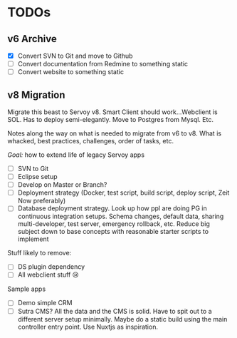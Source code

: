 # TODOs

## v6 Archive

- [x] Convert SVN to Git and move to Github
- [ ] Convert documentation from Redmine to something static
- [ ] Convert website to something static

## v8 Migration

Migrate this beast to Servoy v8. Smart Client should work...Webclient is SOL. Has to deploy semi-elegantly. Move to Postgres from Mysql. Etc.

Notes along the way on what is needed to migrate from v6 to v8. What is whacked, best practices, challenges, order of tasks, etc.

*Goal:* how to extend life of legacy Servoy apps

- [ ] SVN to Git
- [ ] Eclipse setup
- [ ] Develop on Master or Branch?
- [ ] Deployment strategy (Docker, test script, build script, deploy script, Zeit Now preferably)
- [ ] Database deployment strategy. Look up how ppl are doing PG in continuous integration setups. Schema changes, default data, sharing multi-developer, test server, emergency rollback, etc. Reduce big subject down to base concepts with reasonable starter scripts to implement

Stuff likely to remove:

- [ ] DS plugin dependency
- [ ] All webclient stuff :cry:

Sample apps

- [ ] Demo simple CRM
- [ ] Sutra CMS? All the data and the CMS is solid. Have to spit out to a different server setup minimally. Maybe do a static build using the main controller entry point. Use Nuxtjs as inspiration.
